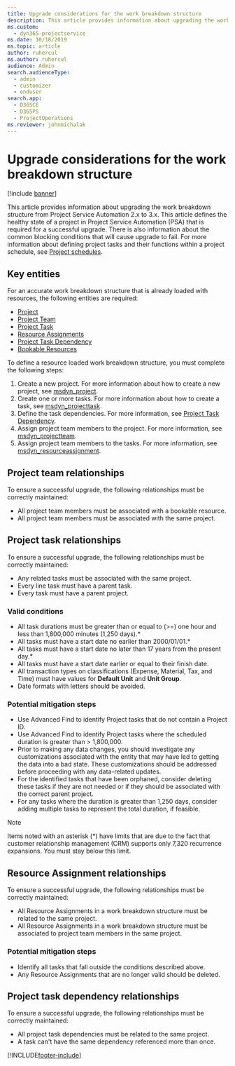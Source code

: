 ```yaml
---
title: Upgrade considerations for the work breakdown structure
description: This article provides information about upgrading the work breakdown structure from Project Service Automation 2.x to 3.x.
ms.custom: 
  - dyn365-projectservice
ms.date: 10/18/2019
ms.topic: article
author: ruhercul
ms.author: ruhercul
audience: Admin
search.audienceType: 
  - admin
  - customizer
  - enduser
search.app: 
  - D365CE
  - D365PS
  - ProjectOperations
ms.reviewer: johnmichalak
---
```




# Upgrade considerations for the work breakdown structure

[!include [banner](../includes/psa-now-project-operations.md)]

This article provides information about upgrading the work breakdown structure from Project Service Automation 2.x to 3.x. This article defines the healthy state of a project in Project Service Automation (PSA) that is required for a successful upgrade. There is also information about the common blocking conditions that will cause upgrade to fail. For more information about defining project tasks and their functions within a project schedule, see [Project schedules](project-creating.md).

## Key entities
For an accurate work breakdown structure that is already loaded with resources, the following entities are required:

- [Project](/dynamics365/customerengagement/on-premises/developer/entities/msdyn_project)
- [Project Team](/dynamics365/customerengagement/on-premises/developer/entities/msdyn_projectteam)
- [Project Task](/dynamics365/customerengagement/on-premises/developer/entities/msdyn_projecttask)
- [Resource Assignments](/dynamics365/customerengagement/on-premises/developer/entities/msdyn_resourceassignment)
- [Project Task Dependency](/dynamics365/customerengagement/on-premises/developer/entities/msdyn_projecttaskdependency)
- [Bookable Resources](/dynamics365/customerengagement/on-premises/developer/entities/bookableresource)

To define a resource loaded work breakdown structure, you must complete the following steps:

1. Create a new project. For more information about how to create a new project, see [msdyn_project](/dynamics365/customerengagement/on-premises/developer/entities/msdyn_project).
2. Create one or more tasks. For more information about how to create a task, see [msdyn_projecttask](/dynamics365/customerengagement/on-premises/developer/entities/msdyn_projecttask).
3. Define the task dependencies. For more information, see [Project Task Dependency](/dynamics365/customerengagement/on-premises/developer/entities/msdyn_projecttaskdependency).
4. Assign project team members to the project. For more information, see [msdyn_projectteam](/dynamics365/customerengagement/on-premises/developer/entities/msdyn_projectteam).
5. Assign project team members to the tasks. For more information, see [msdyn_resourceassignment](/dynamics365/customerengagement/on-premises/developer/entities/msdyn_resourceassignment).

## Project team relationships

To ensure a successful upgrade, the following relationships must be correctly maintained:
- All project team members must be associated with a bookable resource.
- All project team members must be associated with the same project. 

## Project task relationships
To ensure a successful upgrade, the following relationships must be correctly maintained:

- Any related tasks must be associated with the same project.
- Every line task must have a parent task.
- Every task must have a parent project.

### Valid conditions

- All task durations must be greater than or equal to (>=) one hour and less than 1,800,000 minutes (1,250 days).*
- All tasks must have a start date no earlier than 2000/01/01.*
- All tasks must have a start date no later than 17 years from the present day.*
- All tasks must have a start date earlier or equal to their finish date.
- All transaction types on classifications (Expense, Material, Tax, and Time) must have values for **Default Unit** and **Unit Group**.
- Date formats with letters should be avoided.

### Potential mitigation steps
- Use Advanced Find to identify Project tasks that do not contain a Project ID.
- Use Advanced Find to identify Project tasks where the scheduled duration is greater than > 1,800,000.
- Prior to making any data changes, you should investigate any customizations associated with the entity that may have led to getting the data into a bad state. These customizations should be addressed before proceeding with any data-related updates.
- For the identified tasks that have been orphaned, consider deleting these tasks if they are not needed or if they should be associated with the correct parent project.
- For any tasks where the duration is greater than 1,250 days, consider adding multiple tasks to represent the total duration, if feasible.

> [!NOTE]
> Items noted with an asterisk (\*) have limits that are due to the fact that customer relationship management (CRM) supports only 7,320 recurrence expansions. You must stay below this limit.

## Resource Assignment relationships
To ensure a successful upgrade, the following relationships must be correctly maintained:

- All Resource Assignments in a work breakdown structure must be related to the same project.
- All Resource Assignments in a work breakdown structure must be associated to project team members in the same project.

### Potential mitigation steps
- Identify all tasks that fall outside the conditions described above.  
- Any Resource Assignments that are no longer valid should be deleted.

## Project task dependency relationships
To ensure a successful upgrade, the following relationships must be correctly maintained:

- All project task dependencies must be related to the same project.
- A task can't have the same dependency referenced more than once.


[!INCLUDE[footer-include](../includes/footer-banner.md)]
